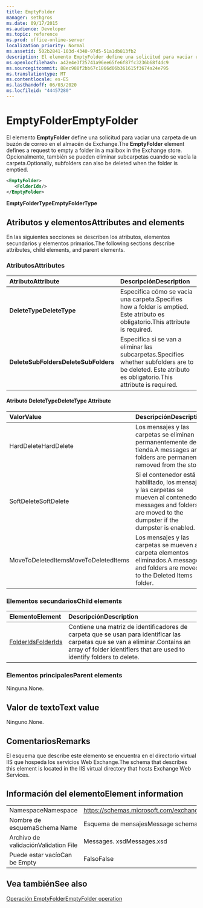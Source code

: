 ```yaml
---
title: EmptyFolder
manager: sethgros
ms.date: 09/17/2015
ms.audience: Developer
ms.topic: reference
ms.prod: office-online-server
localization_priority: Normal
ms.assetid: 502b2841-103d-4340-97d5-51a1db813fb2
description: El elemento EmptyFolder define una solicitud para vaciar una carpeta de un buzón de correo en el almacén de Exchange. Opcionalmente, también se pueden eliminar subcarpetas cuando se vacía la carpeta.
ms.openlocfilehash: a42e4e3f25741a96ee65fe6f87fc3236b68f4dc9
ms.sourcegitcommit: 88ec988f2bb67c1866d06b361615f3674a24e795
ms.translationtype: MT
ms.contentlocale: es-ES
ms.lasthandoff: 06/03/2020
ms.locfileid: "44457280"
---
```

# <a name="emptyfolder"></a><span data-ttu-id="98ca0-104">EmptyFolder</span><span class="sxs-lookup"><span data-stu-id="98ca0-104">EmptyFolder</span></span>

<span data-ttu-id="98ca0-105">El elemento **EmptyFolder** define una solicitud para vaciar una carpeta de un buzón de correo en el almacén de Exchange.</span><span class="sxs-lookup"><span data-stu-id="98ca0-105">The **EmptyFolder** element defines a request to empty a folder in a mailbox in the Exchange store.</span></span> <span data-ttu-id="98ca0-106">Opcionalmente, también se pueden eliminar subcarpetas cuando se vacía la carpeta.</span><span class="sxs-lookup"><span data-stu-id="98ca0-106">Optionally, subfolders can also be deleted when the folder is emptied.</span></span> 
  
```XML
<EmptyFolder>
   <FolderIds/>
</EmptyFolder>
```

 <span data-ttu-id="98ca0-107">**EmptyFolderType**</span><span class="sxs-lookup"><span data-stu-id="98ca0-107">**EmptyFolderType**</span></span>
## <a name="attributes-and-elements"></a><span data-ttu-id="98ca0-108">Atributos y elementos</span><span class="sxs-lookup"><span data-stu-id="98ca0-108">Attributes and elements</span></span>

<span data-ttu-id="98ca0-109">En las siguientes secciones se describen los atributos, elementos secundarios y elementos primarios.</span><span class="sxs-lookup"><span data-stu-id="98ca0-109">The following sections describe attributes, child elements, and parent elements.</span></span>
  
### <a name="attributes"></a><span data-ttu-id="98ca0-110">Atributos</span><span class="sxs-lookup"><span data-stu-id="98ca0-110">Attributes</span></span>

|<span data-ttu-id="98ca0-111">**Atributo**</span><span class="sxs-lookup"><span data-stu-id="98ca0-111">**Attribute**</span></span>|<span data-ttu-id="98ca0-112">**Descripción**</span><span class="sxs-lookup"><span data-stu-id="98ca0-112">**Description**</span></span>|
|:-----|:-----|
|<span data-ttu-id="98ca0-113">**DeleteType**</span><span class="sxs-lookup"><span data-stu-id="98ca0-113">**DeleteType**</span></span> <br/> |<span data-ttu-id="98ca0-114">Especifica cómo se vacía una carpeta.</span><span class="sxs-lookup"><span data-stu-id="98ca0-114">Specifies how a folder is emptied.</span></span> <span data-ttu-id="98ca0-115">Este atributo es obligatorio.</span><span class="sxs-lookup"><span data-stu-id="98ca0-115">This attribute is required.</span></span>  <br/> |
|<span data-ttu-id="98ca0-116">**DeleteSubFolders**</span><span class="sxs-lookup"><span data-stu-id="98ca0-116">**DeleteSubFolders**</span></span> <br/> |<span data-ttu-id="98ca0-117">Especifica si se van a eliminar las subcarpetas.</span><span class="sxs-lookup"><span data-stu-id="98ca0-117">Specifies whether subfolders are to be deleted.</span></span> <span data-ttu-id="98ca0-118">Este atributo es obligatorio.</span><span class="sxs-lookup"><span data-stu-id="98ca0-118">This attribute is required.</span></span>  <br/> |
   
#### <a name="deletetype-attribute"></a><span data-ttu-id="98ca0-119">Atributo DeleteType</span><span class="sxs-lookup"><span data-stu-id="98ca0-119">DeleteType Attribute</span></span>

|<span data-ttu-id="98ca0-120">**Valor**</span><span class="sxs-lookup"><span data-stu-id="98ca0-120">**Value**</span></span>|<span data-ttu-id="98ca0-121">**Descripción**</span><span class="sxs-lookup"><span data-stu-id="98ca0-121">**Description**</span></span>|
|:-----|:-----|
|<span data-ttu-id="98ca0-122">HardDelete</span><span class="sxs-lookup"><span data-stu-id="98ca0-122">HardDelete</span></span>  <br/> |<span data-ttu-id="98ca0-123">Los mensajes y las carpetas se eliminan permanentemente de la tienda.</span><span class="sxs-lookup"><span data-stu-id="98ca0-123">A messages and folders are permanently removed from the store.</span></span>  <br/> |
|<span data-ttu-id="98ca0-124">SoftDelete</span><span class="sxs-lookup"><span data-stu-id="98ca0-124">SoftDelete</span></span>  <br/> |<span data-ttu-id="98ca0-125">Si el contenedor está habilitado, los mensajes y las carpetas se mueven al contenedor.</span><span class="sxs-lookup"><span data-stu-id="98ca0-125">A messages and folders are moved to the dumpster if the dumpster is enabled.</span></span>  <br/> |
|<span data-ttu-id="98ca0-126">MoveToDeletedItems</span><span class="sxs-lookup"><span data-stu-id="98ca0-126">MoveToDeletedItems</span></span>  <br/> |<span data-ttu-id="98ca0-127">Los mensajes y las carpetas se mueven a la carpeta elementos eliminados.</span><span class="sxs-lookup"><span data-stu-id="98ca0-127">A messages and folders are moved to the Deleted Items folder.</span></span>  <br/> |
   
### <a name="child-elements"></a><span data-ttu-id="98ca0-128">Elementos secundarios</span><span class="sxs-lookup"><span data-stu-id="98ca0-128">Child elements</span></span>

|<span data-ttu-id="98ca0-129">**Elemento**</span><span class="sxs-lookup"><span data-stu-id="98ca0-129">**Element**</span></span>|<span data-ttu-id="98ca0-130">**Descripción**</span><span class="sxs-lookup"><span data-stu-id="98ca0-130">**Description**</span></span>|
|:-----|:-----|
|[<span data-ttu-id="98ca0-131">FolderIds</span><span class="sxs-lookup"><span data-stu-id="98ca0-131">FolderIds</span></span>](folderids.md) <br/> |<span data-ttu-id="98ca0-132">Contiene una matriz de identificadores de carpeta que se usan para identificar las carpetas que se van a eliminar.</span><span class="sxs-lookup"><span data-stu-id="98ca0-132">Contains an array of folder identifiers that are used to identify folders to delete.</span></span>  <br/> |
   
### <a name="parent-elements"></a><span data-ttu-id="98ca0-133">Elementos principales</span><span class="sxs-lookup"><span data-stu-id="98ca0-133">Parent elements</span></span>

<span data-ttu-id="98ca0-134">Ninguna.</span><span class="sxs-lookup"><span data-stu-id="98ca0-134">None.</span></span>
  
## <a name="text-value"></a><span data-ttu-id="98ca0-135">Valor de texto</span><span class="sxs-lookup"><span data-stu-id="98ca0-135">Text value</span></span>

<span data-ttu-id="98ca0-136">Ninguno.</span><span class="sxs-lookup"><span data-stu-id="98ca0-136">None.</span></span>
  
## <a name="remarks"></a><span data-ttu-id="98ca0-137">Comentarios</span><span class="sxs-lookup"><span data-stu-id="98ca0-137">Remarks</span></span>

<span data-ttu-id="98ca0-138">El esquema que describe este elemento se encuentra en el directorio virtual IIS que hospeda los servicios Web Exchange.</span><span class="sxs-lookup"><span data-stu-id="98ca0-138">The schema that describes this element is located in the IIS virtual directory that hosts Exchange Web Services.</span></span>
  
## <a name="element-information"></a><span data-ttu-id="98ca0-139">Información del elemento</span><span class="sxs-lookup"><span data-stu-id="98ca0-139">Element information</span></span>

|||
|:-----|:-----|
|<span data-ttu-id="98ca0-140">Namespace</span><span class="sxs-lookup"><span data-stu-id="98ca0-140">Namespace</span></span>  <br/> |https://schemas.microsoft.com/exchange/services/2006/messages  <br/> |
|<span data-ttu-id="98ca0-141">Nombre de esquema</span><span class="sxs-lookup"><span data-stu-id="98ca0-141">Schema Name</span></span>  <br/> |<span data-ttu-id="98ca0-142">Esquema de mensajes</span><span class="sxs-lookup"><span data-stu-id="98ca0-142">Message schema</span></span>  <br/> |
|<span data-ttu-id="98ca0-143">Archivo de validación</span><span class="sxs-lookup"><span data-stu-id="98ca0-143">Validation File</span></span>  <br/> |<span data-ttu-id="98ca0-144">Messages. xsd</span><span class="sxs-lookup"><span data-stu-id="98ca0-144">Messages.xsd</span></span>  <br/> |
|<span data-ttu-id="98ca0-145">Puede estar vacío</span><span class="sxs-lookup"><span data-stu-id="98ca0-145">Can be Empty</span></span>  <br/> |<span data-ttu-id="98ca0-146">Falso</span><span class="sxs-lookup"><span data-stu-id="98ca0-146">False</span></span>  <br/> |
   
## <a name="see-also"></a><span data-ttu-id="98ca0-147">Vea también</span><span class="sxs-lookup"><span data-stu-id="98ca0-147">See also</span></span>



[<span data-ttu-id="98ca0-148">Operación EmptyFolder</span><span class="sxs-lookup"><span data-stu-id="98ca0-148">EmptyFolder operation</span></span>](emptyfolder-operation.md)

